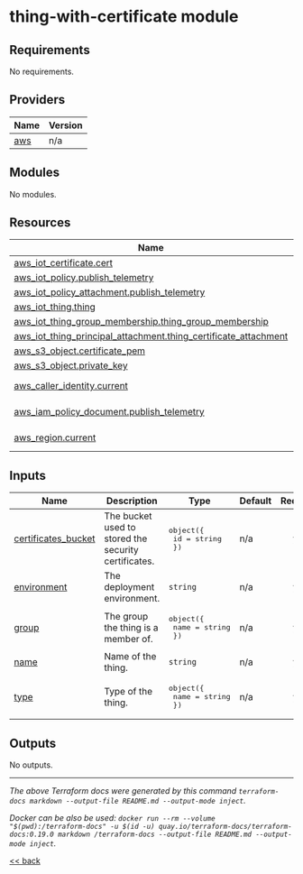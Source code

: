 # thing-with-certificate module

<!-- BEGIN_TF_DOCS -->
## Requirements

No requirements.

## Providers

| Name | Version |
|------|---------|
| <a name="provider_aws"></a> [aws](#provider\_aws) | n/a |

## Modules

No modules.

## Resources

| Name | Type |
|------|------|
| [aws_iot_certificate.cert](https://registry.terraform.io/providers/hashicorp/aws/latest/docs/resources/iot_certificate) | resource |
| [aws_iot_policy.publish_telemetry](https://registry.terraform.io/providers/hashicorp/aws/latest/docs/resources/iot_policy) | resource |
| [aws_iot_policy_attachment.publish_telemetry](https://registry.terraform.io/providers/hashicorp/aws/latest/docs/resources/iot_policy_attachment) | resource |
| [aws_iot_thing.thing](https://registry.terraform.io/providers/hashicorp/aws/latest/docs/resources/iot_thing) | resource |
| [aws_iot_thing_group_membership.thing_group_membership](https://registry.terraform.io/providers/hashicorp/aws/latest/docs/resources/iot_thing_group_membership) | resource |
| [aws_iot_thing_principal_attachment.thing_certificate_attachment](https://registry.terraform.io/providers/hashicorp/aws/latest/docs/resources/iot_thing_principal_attachment) | resource |
| [aws_s3_object.certificate_pem](https://registry.terraform.io/providers/hashicorp/aws/latest/docs/resources/s3_object) | resource |
| [aws_s3_object.private_key](https://registry.terraform.io/providers/hashicorp/aws/latest/docs/resources/s3_object) | resource |
| [aws_caller_identity.current](https://registry.terraform.io/providers/hashicorp/aws/latest/docs/data-sources/caller_identity) | data source |
| [aws_iam_policy_document.publish_telemetry](https://registry.terraform.io/providers/hashicorp/aws/latest/docs/data-sources/iam_policy_document) | data source |
| [aws_region.current](https://registry.terraform.io/providers/hashicorp/aws/latest/docs/data-sources/region) | data source |

## Inputs

| Name | Description | Type | Default | Required |
|------|-------------|------|---------|:--------:|
| <a name="input_certificates_bucket"></a> [certificates\_bucket](#input\_certificates\_bucket) | The bucket used to stored the security certificates. | <pre>object({<br/>    id = string<br/>  })</pre> | n/a | yes |
| <a name="input_environment"></a> [environment](#input\_environment) | The deployment environment. | `string` | n/a | yes |
| <a name="input_group"></a> [group](#input\_group) | The group the thing is a member of. | <pre>object({<br/>    name = string<br/>  })</pre> | n/a | yes |
| <a name="input_name"></a> [name](#input\_name) | Name of the thing. | `string` | n/a | yes |
| <a name="input_type"></a> [type](#input\_type) | Type of the thing. | <pre>object({<br/>    name = string<br/>  })</pre> | n/a | yes |

## Outputs

No outputs.
<!-- END_TF_DOCS -->

---
_The above Terraform docs were generated by this command
`terraform-docs markdown --output-file README.md --output-mode inject`._

_Docker can be also be used:
`docker run --rm --volume "$(pwd):/terraform-docs" -u $(id -u) quay.io/terraform-docs/terraform-docs:0.19.0 markdown /terraform-docs --output-file README.md --output-mode inject`._

[<< back](..)
